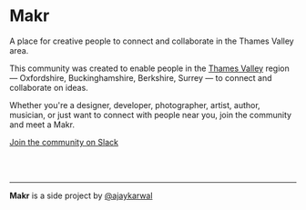 # Makr

A place for creative people to connect and collaborate in the Thames Valley area.

This community was created to enable people in the [Thames Valley](https://en.wikipedia.org/wiki/Thames_Valley "Thames Valley information on Wikipedia") region — Oxfordshire, Buckinghamshire, Berkshire, Surrey — to connect and collaborate on ideas.

Whether you're a designer, developer, photographer, artist, author, musician, or just want to connect with people near you, join the community and meet a Makr.

[Join the community on Slack](https://ajaykarwal.typeform.com/to/GQnjFH)

<br><br>



---

**Makr** is a side project by <a href="http://twitter.com/ajaykarwal">@ajaykarwal</a>
